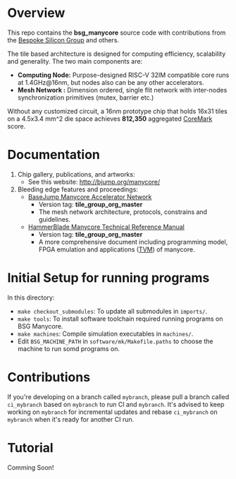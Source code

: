 # Overview 

This repo contains the **bsg\_manycore** source code with contributions from the [Bespoke Silicon Group](http://cseweb.ucsd.edu/~mbtaylor/research_team.html) and others.

The tile based architecture is designed for computing efficiency, scalability and generality. The two main components are:

* **Computing Node:** Purpose-designed RISC-V 32IM compatible core runs at 1.4GHz@16nm, but nodes also can be any other accelerators.
* **Mesh Network  :** Dimension ordered, single flit network with inter-nodes synchronization primitives (mutex, barrier etc.)

Without any customized circuit, a 16nm prototype chip that holds 16x31 tiles on a 4.5x3.4 mm^2 die space achieves **812,350**
aggregated [CoreMark](https://www.eembc.org/coremark/) score.

# Documentation 

1.  Chip gallery, publications, and artworks:
    * See this website: http://bjump.org/manycore/
2.  Bleeding edge features and proceedings:
    * [BaseJump Manycore Accelerator Network](https://docs.google.com/document/d/1-i62N72pfx2Cd_xKT3hiTuSilQnuC0ZOaSQMG8UPkto/edit?usp=sharing) 
        * Version tag: **tile\_group\_org\_master**
        * The mesh network architecture, protocols, constrains and guidelines.
    * [HammerBlade Manycore Technical Reference Manual](https://docs.google.com/document/d/1b2g2nnMYidMkcn6iHJ9NGjpQYfZeWEmMdLeO_3nLtgo/edit?usp=sharing)
        * Version tag: **tile\_group\_org\_master**
        * A more comprehensive document including programming model, FPGA emulation and applications ([TVM](https://tvm.ai)) of manycore.

# Initial Setup for running programs

In this directory:

- `make checkout_submodules`: To update all submodules in `imports/`.
- `make tools`: To install software toolchain required running programs on BSG Manycore.
- `make machines`: Compile simulation executables in `machines/`.
- Edit `BSG_MACHINE_PATH` in `software/mk/Makefile.paths` to choose the machine to run somd programs on.

# Contributions

If you're developing on a branch called `mybranch`, please pull a branch called `ci_mybranch` based
on `mybranch` to run CI and `mybranch`. It's advised to keep working on `mybranch` for incremental
updates and rebase `ci_mybranch` on `mybranch` when it's ready for another CI run.

# Tutorial 

Comming Soon!
